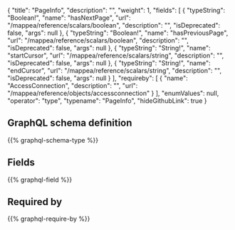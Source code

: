 {
  "title": "PageInfo",
  "description": "",
  "weight": 1,
  "fields": [
    {
      "typeString": "Boolean!",
      "name": "hasNextPage",
      "url": "/mappea/reference/scalars/boolean",
      "description": "",
      "isDeprecated": false,
      "args": null
    },
    {
      "typeString": "Boolean!",
      "name": "hasPreviousPage",
      "url": "/mappea/reference/scalars/boolean",
      "description": "",
      "isDeprecated": false,
      "args": null
    },
    {
      "typeString": "String!",
      "name": "startCursor",
      "url": "/mappea/reference/scalars/string",
      "description": "",
      "isDeprecated": false,
      "args": null
    },
    {
      "typeString": "String!",
      "name": "endCursor",
      "url": "/mappea/reference/scalars/string",
      "description": "",
      "isDeprecated": false,
      "args": null
    }
  ],
  "requireby": [
    {
      "name": "AccessConnection",
      "description": "",
      "url": "/mappea/reference/objects/accessconnection"
    }
  ],
  "enumValues": null,
  "operator": "type",
  "typename": "PageInfo",
  "hideGithubLink": true
}
## GraphQL schema definition

{{% graphql-schema-type %}}

## Fields

{{% graphql-field %}}

## Required by

{{% graphql-require-by %}}
